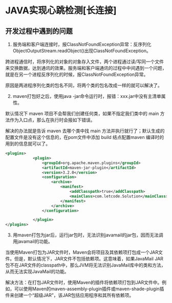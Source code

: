 # JAVA实现心跳检测[长连接]

## 开发过程中遇到的问题

1. 服务端和客户端连接时，报ClassNotFoundException异常：反序列化ObjectOutputStream.readObject()出现ClassNotFoundException。

跨进程通信时，将序列化的对象的对象存入文件，两个进程通过读/写同一个文件来交换数据，达到通讯的效果。服务端和客户端通讯的过程中中间遇到一个问题，就是在另一个进程反序列化的时候，报ClassNotFoundException异常。

原因是两进程序列化类的包名不同，将两个类的包名改成一样的就可以解决了。

2. maven打包好之后，使用java -jar命令运行时，报错：xxx.jar中没有主清单属性。

默认情况下 maven 项目不会帮我们创建任何类，如果不指定我们类中的 main 方法作为入口点，那么在执行时会报如下错误。

解决的办法就是告诉 maven 去哪个类中找 main 方法并执行就行了；默认生成的配置文件是没有这个信息的，在pom文件中添加 build 结点配置maven 编译时的用到的信息就可以了。

```xml
<plugins>
            <plugin>
                <groupId>org.apache.maven.plugins</groupId>
                <artifactId>maven-jar-plugin</artifactId>
                <version>3.2.0</version>
                <configuration>
                    <archive>
                        <manifest>
                            <addClasspath>true</addClasspath>
                            <mainClass>com.letcode.Solution</mainClass> <!-- 指定程序入口点所在类 -->
                        </manifest>
                    </archive>
                </configuration>

            </plugin>
</plugins>
```

3. 用maven打包为jar后，运行jar包时，无法识别javamail的jar包，因而无法调用javamail的功能。

当使用Maven打包为JAR文件时，Maven会将项目及其依赖项打包成一个JAR文件。但是，默认情况下，JAR文件不包括依赖项。这意味着，如果JavaMail JAR包不在JAR文件的classpath中，那么JVM将无法识别JavaMail库中的类和方法，从而无法实现JavaMail的功能。

解决方法：在打包JAR文件时，使用Maven的插件将依赖项打包到JAR文件中。例如，可以使用Maven的maven-assembly-plugin插件或maven-shade-plugin插件来创建一个“超级JAR”，该JAR包括应用程序和其所有依赖项。

